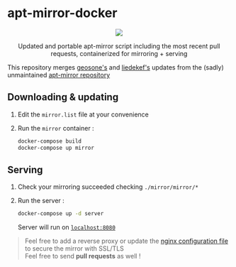 # apt-mirror-docker

<p align="center">
    <a href="https://travis-ci.org/flavienbwk/apt-mirror-docker.svg?branch=master" target="_blank">
        <img src="https://travis-ci.org/flavienbwk/apt-mirror-docker.svg?branch=master"/>
    </a>
</p>
<p align="center">Updated and portable apt-mirror script including the most recent pull requests, containerized for mirroring + serving</p>

This repository merges [geosone's](https://github.com/geosone/apt-mirror) and [liedekef's](https://github.com/liedekef/apt-mirror) updates from the (sadly) unmaintained [apt-mirror repository](https://github.com/apt-mirror/apt-mirror)

## Downloading & updating

1. Edit the `mirror.list` file at your convenience

2. Run the `mirror` container :

    ```bash
    docker-compose build
    docker-compose up mirror
    ```

## Serving

1. Check your mirroring succeeded checking `./mirror/mirror/*`

2. Run the server :

    ```bash
    docker-compose up -d server
    ```

    Server will run on [`localhost:8080`](http://localhost:8080)  

> Feel free to add a reverse proxy or update the [nginx configuration file](./nginx.conf) to secure the mirror with SSL/TLS  
> Feel free to send **pull requests** as well !
